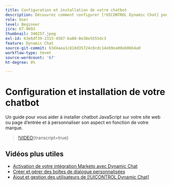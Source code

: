 ```yaml
---
title: Configuration et installation de votre chatbot
description: Découvrez comment configurer [!UICONTROL Dynamic Chat] pour une première utilisation.
role: User
level: Beginner
jira: KT-9693
thumbnail: 340257.jpeg
exl-id: 63e6df39-2315-4587-ba80-8e38e5555dc3
feature: Dynamic Chat
source-git-commit: 63d4aea1c818d35724c0cdc14e69ea00eb06b4a0
workflow-type: tm+mt
source-wordcount: '67'
ht-degree: 0%

---
```


# Configuration et installation de votre chatbot

Un guide pour vous aider à installer chatbot JavaScript sur votre site web ou page d’entrée et à personnaliser son aspect en fonction de votre marque.

>[!VIDEO](https://video.tv.adobe.com/v/345021/?quality=12&learn=on&captions=fre_fr){transcript=true}

## Vidéos plus utiles

* [Activation de votre intégration Marketo avec Dynamic Chat](marketo-integration.md)
* [Créer et gérer des boîtes de dialogue personnalisées](dialogue-management.md)
* [Ajout et gestion des utilisateurs de [!UICONTROL Dynamic Chat]](user-management.md)
